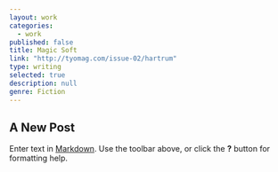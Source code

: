 ```yaml
---
layout: work
categories: 
  - work
published: false
title: Magic Soft
link: "http://tyomag.com/issue-02/hartrum"
type: writing
selected: true
description: null
genre: Fiction
---
```


## A New Post

Enter text in [Markdown](http://daringfireball.net/projects/markdown/). Use the toolbar above, or click the **?** button for formatting help.
